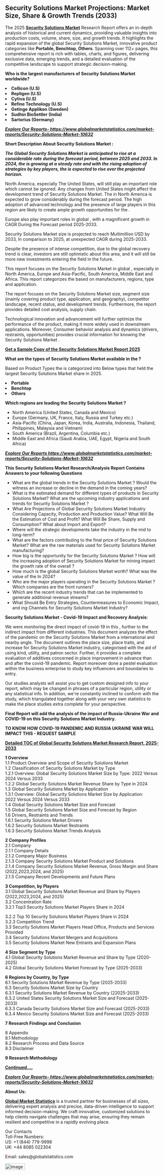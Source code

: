 <h2><strong>Security Solutions Market Projections: Market Size, Share & Growth Trends (2033)</strong></h2><p>The 2025 <strong><a href="https://www.globalmarketstatistics.com/market-reports/Security-Solutions-Market-10632">Security Solutions Market</a></strong> Research Report offers an in-depth analysis of historical and current dynamics, providing valuable insights into production costs, volume, share, size, and growth trends. It highlights the rapid expansion of the global Security Solutions Market, innovative product categories like <strong>Portable, Benchtop, Others</strong>. Spanning over 112+ pages, this comprehensive report is rich with tables, charts, and figures, delivering exclusive data, emerging trends, and a detailed evaluation of the competitive landscape to support strategic decision-making.</p><p><strong>Who is the largest manufacturers of Security Solutions Market worldwide?</strong></p><p><strong><li>Cellicon (U.S)<li>Repligen (U.S)<li>Cytiva (U.S)<li>Refine Technology (U.S)<li>Getinge Applikon (Sweden)<li>Sudhin BioSettler (India)<li>Sartorius (Germany)</strong></p><p><strong><em><a href="https://www.globalmarketstatistics.com/market-reports/Security-Solutions-Market-10632">Explore Our Reports-&nbsp;https://www.globalmarketstatistics.com/market-reports/Security-Solutions-Market-10632</a></em></strong></p><p><strong>Short Description About Security Solutions Market :</strong></p><p><strong><em>The Global Security Solutions Market is anticipated to rise at a considerable rate during the forecast period, between 2025 and 2033. In 2024, the is growing at a steady rate and with the rising adoption of strategies by key players, the is expected to rise over the projected horizon.</em></strong></p><p>North America, especially The United States, will still play an important role which cannot be ignored. Any changes from United States might affect the development trend of Security Solutions Market. The in North America is expected to grow considerably during the forecast period. The high adoption of advanced technology and the presence of large players in this region are likely to create ample growth opportunities for the .</p><p>Europe also play important roles in global , with a magnificent growth in CAGR During the Forecast period 2025-2033.</p><p>Security Solutions Market size is projected to reach Multimillion USD by 2033, In comparison to 2025, at unexpected CAGR during 2025-2033.</p><p>Despite the presence of intense competition, due to the global recovery trend is clear, investors are still optimistic about this area, and it will still be more new investments entering the field in the future.</p><p>This report focuses on the Security Solutions Market in global , especially in North America, Europe and Asia-Pacific, South America, Middle East and Africa. This report categorizes the based on manufacturers, regions, type and application.</p><p>The report focuses on the Security Solutions Market size, segment size (mainly covering product type, application, and geography), competitor landscape, recent status, and development trends. Furthermore, the report provides detailed cost analysis, supply chain.</p><p>Technological innovation and advancement will further optimize the performance of the product, making it more widely used in downstream applications. Moreover, Consumer behavior analysis and dynamics (drivers, restraints, opportunities) provides crucial information for knowing the Security Solutions Market .</p><p><strong><a href="https://www.globalmarketstatistics.com/market-reports/Security-Solutions-Market-10632">Get a Sample Copy of the Security Solutions Market Report 2025</a></strong></p><p><strong>What are the types of Security Solutions Market available in the ?</strong></p><p>Based on Product Types the is categorized into Below types that held the largest Security Solutions Market share in 2025.</p><p><strong><li>Portable<li>Benchtop<li>Others</strong></p><p><strong>Which regions are leading the Security Solutions Market ?</strong></p><ul><li>North America (United States, Canada and Mexico)</li><li>Europe (Germany, UK, France, Italy, Russia and Turkey etc.)</li><li>Asia-Pacific (China, Japan, Korea, India, Australia, Indonesia, Thailand, Philippines, Malaysia and Vietnam)</li><li>South America (Brazil, Argentina, Columbia etc.)</li><li>Middle East and Africa (Saudi Arabia, UAE, Egypt, Nigeria and South Africa)</li></ul><p><strong><em><a href="https://www.globalmarketstatistics.com/market-reports/Security-Solutions-Market-10632">Explore Our Reports https://www.globalmarketstatistics.com/market-reports/Security-Solutions-Market-10632</a></em></strong></p><p><strong>This Security Solutions Market Research/Analysis Report Contains Answers to your following Questions</strong></p><ul><li>What are the global trends in the Security Solutions Market ? Would the witness an increase or decline in the demand in the coming years?</li><li>What is the estimated demand for different types of products in Security Solutions Market? What are the upcoming industry applications and trends for Security Solutions Market ?</li><li>What Are Projections of Global Security Solutions Market Industry Considering Capacity, Production and Production Value? What Will Be the Estimation of Cost and Profit? What Will Be Share, Supply and Consumption? What about Import and Export?</li><li>Where will the strategic developments take the industry in the mid to long-term?</li><li>What are the factors contributing to the final price of Security Solutions Market? What are the raw materials used for Security Solutions Market manufacturing?</li><li>How big is the opportunity for the Security Solutions Market ? How will the increasing adoption of Security Solutions Market for mining impact the growth rate of the overall ?</li><li>How much is the global Security Solutions Market worth? What was the value of the In 2024?</li><li>Who are the major players operating in the Security Solutions Market ? Which companies are the front runners?</li><li>Which are the recent industry trends that can be implemented to generate additional revenue streams?</li><li>What Should Be Entry Strategies, Countermeasures to Economic Impact, and ing Channels for Security Solutions Market Industry?</li></ul><p><strong>Security Solutions Market - Covid-19 Impact and Recovery Analysis:</strong></p><p>We were monitoring the direct impact of covid-19 in this , further to the indirect impact from different industries. This document analyzes the effect of the pandemic on the Security Solutions Market from a international and nearby angle. The document outlines the place size, place traits, and increase for Security Solutions Market industry, categorised with the aid of using kind, utility, and patron sector. Further, it provides a complete evaluation of additives concerned in place improvement in advance than and after the covid-19 pandemic. Report moreover done a pestel evaluation within the business enterprise to study key influencers and boundaries to entry.</p><p>Our studies analysts will assist you to get custom designed info to your report, which may be changed in phrases of a particular region, utility or any statistical info. In addition, we're constantly inclined to conform with the study, which triangulated together along with your very own statistics to make the place studies extra complete for your perspective.</p><p><strong>Final Report will add the analysis of the impact of Russia-Ukraine War and COVID-19 on this Security Solutions Market Industry.</strong></p><p><strong>TO KNOW HOW COVID-19 PANDEMIC AND RUSSIA UKRAINE WAR WILL IMPACT THIS - REQUEST SAMPLE</strong></p><p><strong><a href="https://www.globalmarketstatistics.com/market-reports/Security-Solutions-Market-10632">Detailed TOC of Global Security Solutions Market Research Report, 2025-2033</a></strong></p><p><strong>1 Overview</strong><br /> 1.1 Product Overview and Scope of Security Solutions Market<br /> 1.2 Classification of Security Solutions Market by Type<br /> 1.2.1 Overview: Global Security Solutions Market Size by Type: 2022 Versus 2024 Versus 2033<br /> 1.2.2 Global Security Solutions Market Revenue Share by Type in 2024<br /> 1.3 Global Security Solutions Market by Application<br /> 1.3.1 Overview: Global Security Solutions Market Size by Application: 2022&nbsp;Versus 2024 Versus 2033<br /> 1.4 Global Security Solutions Market Size and Forecast<br /> 1.5 Global Security Solutions Market Size and Forecast by Region<br /> 1.6 Drivers, Restraints and Trends<br /> 1.6.1 Security Solutions Market Drivers<br /> 1.6.2 Security Solutions Market Restraints<br /> 1.6.3 Security Solutions Market Trends Analysis</p><p><strong>2 Company Profiles</strong><br /> 2.1 Company<br /> 2.1.1 Company Details<br /> 2.1.2 Company Major Business<br /> 2.1.3 Company Security Solutions Market Product and Solutions<br /> 2.1.4 Company Security Solutions Market Revenue, Gross Margin and Share (2022,2023,2024, and 2025)<br /> 2.1.5 Company Recent Developments and Future Plans</p><p><strong>3 Competition, by Players</strong><br /> 3.1 Global Security Solutions Market Revenue and Share by Players (2022,2023,2024, and 2025)<br /> 3.2 Concentration Rate<br /> 3.2.1 Top3 Security Solutions Market Players Share in 2024</p><p>3.2.2 Top 10 Security Solutions Market Players Share in 2024<br /> 3.2.3 Competition Trend<br /> 3.3 Security Solutions Market Players Head Office, Products and Services Provided<br /> 3.4 Security Solutions Market Mergers and Acquisitions<br /> 3.5 Security Solutions Market New Entrants and Expansion Plans</p><p><strong>4 Size Segment by Type</strong><br /> 4.1 Global Security Solutions Market Revenue and Share by Type (2020-2025)<br /> 4.2 Global Security Solutions Market Forecast by Type (2025-2033)</p><p><strong>6 Regions by Country, by Type</strong><br /> 6.1 Security Solutions Market Revenue by Type (2025-2033)<br /> 6.3 Security Solutions Market Size by Country<br /> 6.3.1 Security Solutions Market Revenue by Country (22025-2033)<br /> 6.3.2 United States Security Solutions Market Size and Forecast (2025-2033)<br /> 6.3.3 Canada Security Solutions Market Size and Forecast (2025-2033)<br /> 6.3.4 Mexico Security Solutions Market Size and Forecast (2025-2033)</p><p><strong>7 Research Findings and Conclusion</strong></p><p>8 Appendix<br /> 8.1 Methodology<br /> 8.2 Research Process and Data Source<br /> 8.3 Disclaimer</p><p><strong>9 Research Methodology</strong></p><p><strong><a href="https://www.globalmarketstatistics.com/market-reports/Security-Solutions-Market-10632">Continued&hellip;.</a></strong></p><p><strong><em><a href="https://www.globalmarketstatistics.com/market-reports/Security-Solutions-Market-10632">Explore Our Reports-&nbsp;https://www.globalmarketstatistics.com/market-reports/Security-Solutions-Market-10632</a></em></strong></p><p><strong>About Us:</strong></p><p><strong><a href="https://www.globalmarketstatistics.com/">Global Market Statistics</a></strong> is a trusted partner for businesses of all sizes, delivering expert analysis and precise, data-driven intelligence to support informed decision-making. We craft innovative, customized solutions to help clients navigate challenges that may arise, ensuring they remain resilient and competitive in a rapidly evolving place.</p><p>Our Contacts<br /> Toll-Free Numbers:<br /> US: +1 (844) 779-9998<br /> UK: +44 8085 022304</p><p>Email: sales@globalstatistics.com</p>
<img width="65" height="21" alt="image" src="https://github.com/user-attachments/assets/bca55fdd-790d-4a1e-a2cc-f091c49b97be" />
